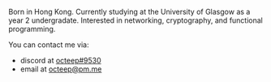 Born in Hong Kong. Currently studying at the University of Glasgow as a year 2 undergradate.
Interested in networking, cryptography, and functional programming.

You can contact me via:
- discord at [octeep#9530](https://discord.com/app)
- email at [octeep@pm.me](mailto:octeep@pm.me)
